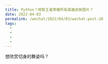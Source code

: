 ```yaml
---
title: Python？爬取王者荣耀所有英雄皮肤图片？
date: 2022-04-03
permalink: /wechat/2022/04/03/wechat-post-28
tags:
  - 
  - 
  - 
  - 
---
```


想欣赏切身的舞姿吗？